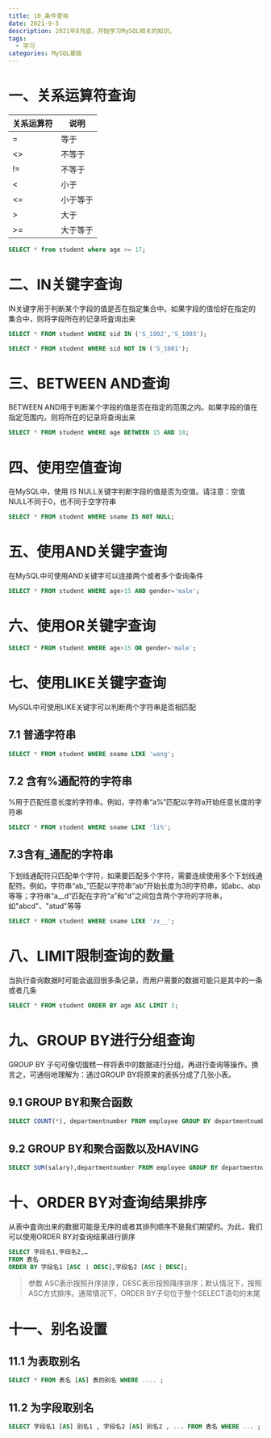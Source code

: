 ```yaml
---
title: 10_条件查询
date: 2021-9-5
description: 2021年8月底，开始学习MySQL相关的知识。
tags:
  - 学习
categories: MySQL基础
---
```


# 一、关系运算符查询

| 关系运算符 | 说明     |
| ---------- | -------- |
| =          | 等于     |
| <>         | 不等于   |
| !=         | 不等于   |
| <          | 小于     |
| <=         | 小于等于 |
| >          | 大于     |
| >=         | 大于等于 |

```sql
SELECT * from student where age >= 17;
```

# 二、IN关键字查询

IN关键字用于判断某个字段的值是否在指定集合中。如果字段的值恰好在指定的集合中，则将字段所在的记录将査询出来

```sql
SELECT * FROM student WHERE sid IN ('S_1002','S_1003');

SELECT * FROM student WHERE sid NOT IN ('S_1001');
```

# 三、BETWEEN AND查询

BETWEEN AND用于判断某个字段的值是否在指定的范围之内。如果字段的值在指定范围内，则将所在的记录将查询出来

```sql
SELECT * FROM student WHERE age BETWEEN 15 AND 18;
```

# 四、使用空值查询

在MySQL中，使用 IS NULL关键字判断字段的值是否为空值。请注意：空值NULL不同于0，也不同于空字符串

```sql
SELECT * FROM student WHERE sname IS NOT NULL;
```

# 五、使用AND关键字查询

在MySQL中可使用AND关键字可以连接两个或者多个查询条件

```sql
SELECT * FROM student WHERE age>15 AND gender='male';
```

# 六、使用OR关键字查询

```sql
SELECT * FROM student WHERE age>15 OR gender='male';
```

# 七、使用LIKE关键字查询

MySQL中可使用LIKE关键字可以判断两个字符串是否相匹配

## 7.1 普通字符串

```sql
SELECT * FROM student WHERE sname LIKE 'wang';
```

## 7.2 含有%通配符的字符串

%用于匹配任意长度的字符串。例如，字符串“a%”匹配以字符a开始任意长度的字符串

```sql
SELECT * FROM student WHERE sname LIKE 'li%';
```

## 7.3含有_通配的字符串

下划线通配符只匹配单个字符，如果要匹配多个字符，需要连续使用多个下划线通配符。例如，字符串“ab_”匹配以字符串“ab”开始长度为3的字符串，如abc、abp等等；字符串“a__d”匹配在字符“a”和“d”之间包含两个字符的字符串，如"abcd"、"atud"等等

```sql
SELECT * FROM student WHERE sname LIKE 'zx__';
```

# 八、LIMIT限制查询的数量

当执行查询数据时可能会返回很多条记录，而用户需要的数据可能只是其中的一条或者几条

```sql
SELECT * FROM student ORDER BY age ASC LIMIT 3;
```

# 九、GROUP BY进行分组查询

GROUP BY 子句可像切蛋糕一样将表中的数据进行分组，再进行查询等操作。换言之，可通俗地理解为：通过GROUP BY将原来的表拆分成了几张小表。

## 9.1 GROUP BY和聚合函数

```sql
SELECT COUNT(*), departmentnumber FROM employee GROUP BY departmentnumber;
```

## 9.2 GROUP BY和聚合函数以及HAVING

```sql
SELECT SUM(salary),departmentnumber FROM employee GROUP BY departmentnumber HAVING SUM(salary) > 8000;
```

# 十、ORDER BY对查询结果排序

从表中査询出来的数据可能是无序的或者其排列顺序不是我们期望的。为此，我们可以使用ORDER BY对查询结果进行排序

```sql
SELECT 字段名1,字段名2,…
FROM 表名
ORDER BY 字段名1 [ASC 丨 DESC],字段名2 [ASC | DESC];
```

> 参数 ASC表示按照升序排序，DESC表示按照降序排序；默认情况下，按照ASC方式排序。通常情况下，ORDER BY子句位于整个SELECT语句的末尾

# 十一、别名设置

## 11.1 为表取别名

```sql
SELECT * FROM 表名 [AS] 表的别名 WHERE .... ;
```

## 11.2 为字段取别名

```sql
SELECT 字段名1 [AS] 别名1 , 字段名2 [AS] 别名2 , ... FROM 表名 WHERE ... ;
```

